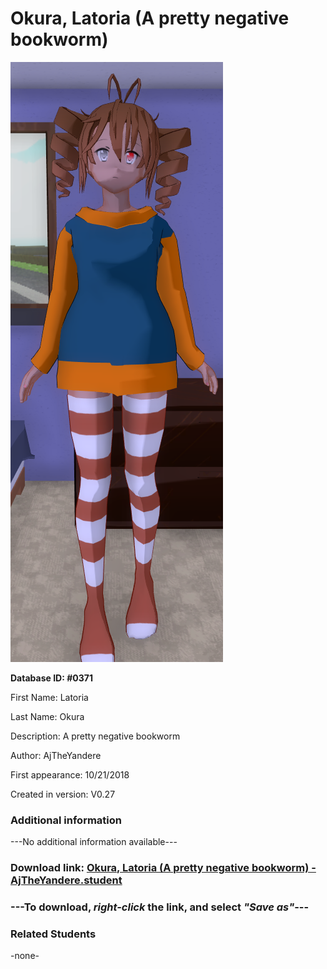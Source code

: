# Okura, Latoria (A pretty negative bookworm)

<img src="../../Files/Images/Okura, Latoria (A pretty negative bookworm).png" title="Okura, Latoria (A pretty negative bookworm) - AjTheYandere">

**Database ID: #0371**

First Name: Latoria

Last Name: Okura

Description: A pretty negative bookworm

Author: AjTheYandere

First appearance: 10/21/2018

Created in version: V0.27

### Additional information

---No additional information available---

### Download link: <a href="https://raw.githubusercontent.com/Arbiter1223/Daigaku-Gurashi-Custom-Students/master/Files/Student%20Files/Okura%2C%20Latoria%20(A%20pretty%20negative%20bookworm)%20-%20AjTheYandere.student">Okura, Latoria (A pretty negative bookworm) - AjTheYandere.student</a>

### ---**To download, _right-click_ the link, and select _"Save as"_**---

### Related Students

-none-
